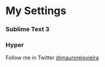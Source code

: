 # My Settings

### Sublime Text 3
### Hyper

Follow me in Twitter [@mauroreisvieira](https://twitter.com/mauroreisvieira)
